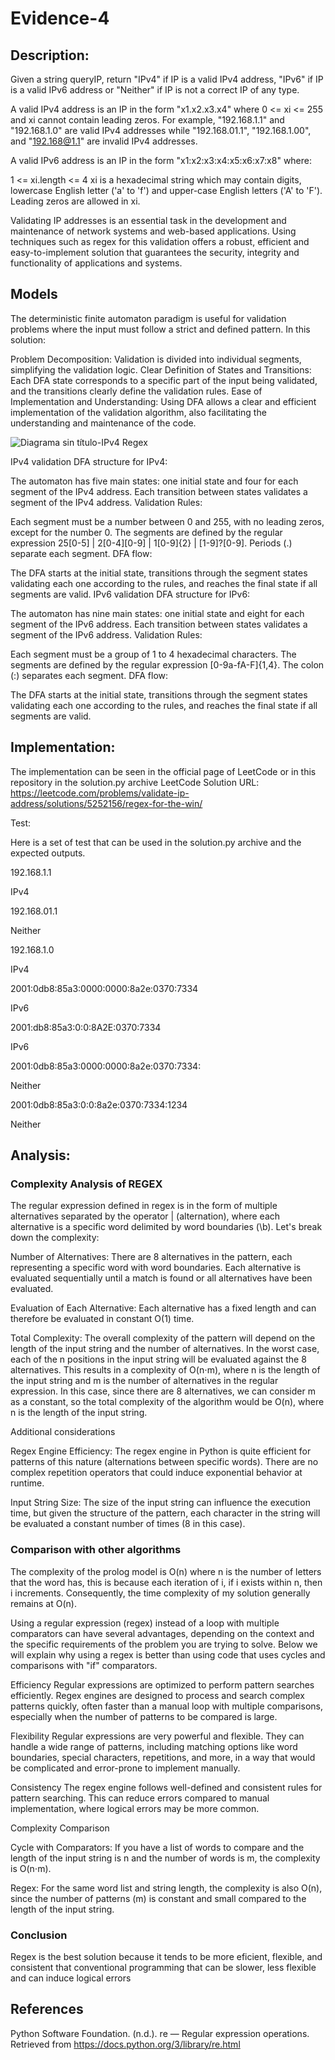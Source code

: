 # Evidence-4

## Description:
Given a string queryIP, return "IPv4" if IP is a valid IPv4 address, "IPv6" if IP is a valid IPv6 address or "Neither" if IP is not a correct IP of any type.

A valid IPv4 address is an IP in the form "x1.x2.x3.x4" where 0 <= xi <= 255 and xi cannot contain leading zeros. For example, "192.168.1.1" and "192.168.1.0" are valid IPv4 addresses while "192.168.01.1", "192.168.1.00", and "192.168@1.1" are invalid IPv4 addresses.

A valid IPv6 address is an IP in the form "x1:x2:x3:x4:x5:x6:x7:x8" where:

1 <= xi.length <= 4
xi is a hexadecimal string which may contain digits, lowercase English letter ('a' to 'f') and upper-case English letters ('A' to 'F').
Leading zeros are allowed in xi.

Validating IP addresses is an essential task in the development and maintenance of network systems and web-based applications. Using techniques such as regex for this validation offers a robust, efficient and 
easy-to-implement solution that guarantees the security, integrity and functionality of applications and systems.

## Models

The deterministic finite automaton paradigm is useful for validation problems where the input must follow a strict and defined pattern. In this solution:

Problem Decomposition: Validation is divided into individual segments, simplifying the validation logic.
Clear Definition of States and Transitions: Each DFA state corresponds to a specific part of the input being validated, and the transitions clearly define the validation rules.
Ease of Implementation and Understanding: Using DFA allows a clear and efficient implementation of the validation algorithm, also facilitating the understanding and maintenance of the code.

![Diagrama sin título-IPv4 Regex](https://github.com/Pablo-H-H/Evidence-4/assets/111140061/63ee06a4-da3d-4097-88a9-115d9ea62486)


IPv4 validation
DFA structure for IPv4:

The automaton has five main states: one initial state and four for each segment of the IPv4 address.
Each transition between states validates a segment of the IPv4 address.
Validation Rules:

Each segment must be a number between 0 and 255, with no leading zeros, except for the number 0.
The segments are defined by the regular expression 25[0-5] | 2[0-4][0-9] | 1[0-9]{2} | [1-9]?[0-9].
Periods (.) separate each segment.
DFA flow:

The DFA starts at the initial state, transitions through the segment states validating each one according to the rules, and reaches the final state if all segments are valid.
IPv6 validation
DFA structure for IPv6:

The automaton has nine main states: one initial state and eight for each segment of the IPv6 address.
Each transition between states validates a segment of the IPv6 address.
Validation Rules:

Each segment must be a group of 1 to 4 hexadecimal characters.
The segments are defined by the regular expression [0-9a-fA-F]{1,4}.
The colon (:) separates each segment.
DFA flow:

The DFA starts at the initial state, transitions through the segment states validating each one according to the rules, and reaches the final state if all segments are valid.

## Implementation:

The implementation can be seen in the official page of LeetCode or in this repository in the solution.py archive
LeetCode Solution URL: https://leetcode.com/problems/validate-ip-address/solutions/5252156/regex-for-the-win/


Test:

Here is a set of test that can be used in the solution.py archive and the expected outputs.

192.168.1.1 

IPv4

192.168.01.1 

Neither

192.168.1.0 

IPv4

2001:0db8:85a3:0000:0000:8a2e:0370:7334 

IPv6

2001:db8:85a3:0:0:8A2E:0370:7334 

IPv6

2001:0db8:85a3:0000:0000:8a2e:0370:7334: 

Neither

2001:0db8:85a3:0:0:8a2e:0370:7334:1234 

Neither


## Analysis:

### Complexity Analysis of REGEX
The regular expression defined in regex is in the form of multiple alternatives separated by the operator | (alternation), where each alternative is a specific word delimited by word boundaries (\b). Let's break down the complexity:

Number of Alternatives:
There are 8 alternatives in the pattern, each representing a specific word with word boundaries.
Each alternative is evaluated sequentially until a match is found or all alternatives have been evaluated.

Evaluation of Each Alternative:
Each alternative has a fixed length and can therefore be evaluated in constant O(1) time.

Total Complexity:
The overall complexity of the pattern will depend on the length of the input string and the number of alternatives.
In the worst case, each of the n positions in the input string will be evaluated against the 8 alternatives.
This results in a complexity of O(n⋅m), where n is the length of the input string and m is the number of alternatives in the regular expression.
In this case, since there are 8 alternatives, we can consider m as a constant, so the total complexity of the algorithm would be O(n), where n is the length of 
the input string.

Additional considerations

Regex Engine Efficiency:
The regex engine in Python is quite efficient for patterns of this nature (alternations between specific words). There are no complex repetition operators that 
could induce exponential behavior at runtime.

Input String Size:
The size of the input string can influence the execution time, but given the structure of the pattern, each character in the string will be evaluated a constant 
number of times (8 in this case).


### Comparison with other algorithms
The complexity of the prolog model is O(n) where n is the number of letters that the word has, this is because each iteration of i, if i exists within n, then i 
increments.
Consequently, the time complexity of my solution generally remains at O(n).

Using a regular expression (regex) instead of a loop with multiple comparators can have several advantages, depending on the context and the specific requirements 
of the problem you are trying to solve. Below we will explain why using a regex is better than using code that uses cycles and comparisons with "if" comparators.

Efficiency
Regular expressions are optimized to perform pattern searches efficiently. Regex engines are designed to process and search complex patterns quickly, often faster 
than a manual loop with multiple comparisons, especially when the number of patterns to be compared is large.

Flexibility
Regular expressions are very powerful and flexible. They can handle a wide range of patterns, including matching options like word boundaries, special characters, 
repetitions, and more, in a way that would be complicated and error-prone to implement manually.

Consistency
The regex engine follows well-defined and consistent rules for pattern searching. This can reduce errors compared to manual implementation, where logical errors 
may be more common.

Complexity Comparison

Cycle with Comparators:
If you have a list of words to compare and the length of the input string is n and the number of words is m, the complexity is O(n⋅m).

Regex:
For the same word list and string length, the complexity is also O(n), since the number of patterns (m) is constant and small compared to the length of the input 
string.

### Conclusion
Regex is the best solution because it tends to be more eficient, flexible, and consistent that conventional programming that can be slower, less flexible and can induce logical errors 

## References

Python Software Foundation. (n.d.). re — Regular expression operations. Retrieved from https://docs.python.org/3/library/re.html
